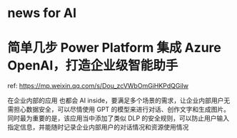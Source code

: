 # news for AI


# 简单几步 Power Platform 集成 Azure OpenAI，打造企业级智能助手

ref: https://mp.weixin.qq.com/s/Dou_zcVWbOmGiHKPdQGiIw

在企业内部的应用 也都会 AI inside，要满足多个场景的需求，让企业内部用户无需担心数据安全，可以尽情使用 GPT 的模型来进行对话、创作文字和生成图片。同时最为重要的是，该应用当中添加了类似 DLP 的安全规则，可以防止用户输入指定信息，并能随时记录企业内部用户的对话情况和资源使用情况
